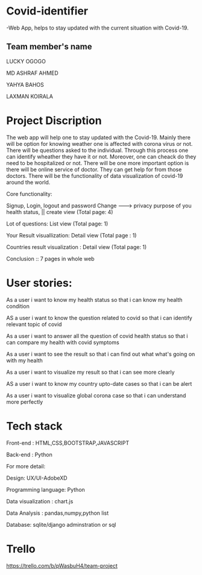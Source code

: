 # Covid-identifier
-Web App, helps to stay updated with the current situation with Covid-19.

## Team member's name

LUCKY OGOGO

MD ASHRAF AHMED 

YAHYA BAHOS

LAXMAN KOIRALA


# Project Discription

The web app will help one to stay updated with the Covid-19. Mainly there will be option for knowing weather one is affected with corona virus or not. There will be questions asked to the individual. Through this process one can identify wheather they have it or not. Moreover, one can cheack do they need to be hospitalized or not. There will be one more important option is there will be online service of doctor. They can get help for from those doctors. There will be the functionality of data visualization of covid-19 around the world.

Core functionality:
 
Signup, Login, logout and password Change ---> privacy purpose of you health status, || create view (Total page: 4)

Lot of questions: List view (Total page: 1)

Your Result visuallization: Detail view (Total page : 1)

Countries result visualization : Detail view (Total page: 1)

Conclusion :: 7 pages in whole web


# User stories: 

As a user i want to know my health status so that i can know my health condition

AS a user i want to know the question related to covid so that i can identify relevant topic of covid

As a user i want to answer all the question of covid health status so that i can compare my health with covid symptoms

As a user i want to see the result so that i can find out what what's going on with my health

As a user i want to visualize my result so that i can see more clearly

AS a user i want to know my country upto-date cases so that i can be alert

As a user i want to visualize global corona case so that i can understand more perfectly

# Tech stack

Front-end : HTML,CSS,BOOTSTRAP,JAVASCRIPT

Back-end : Python

For more detail:


Design: UX/UI-AdobeXD

Programming language: Python

Data visualization : chart.js

Data Analysis : pandas,numpy,python list

Database: sqlite/django adminstration or sql

# Trello
https://trello.com/b/pWasbuH4/team-project




